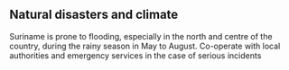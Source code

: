 ## Natural disasters and climate

Suriname is prone to flooding, especially in the north and centre of the country, during the rainy season in May to August. Co-operate with local authorities and emergency services in the case of serious incidents